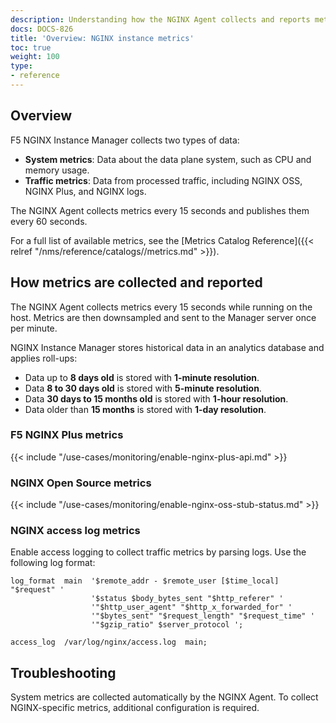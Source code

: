 ```yaml
---
description: Understanding how the NGINX Agent collects and reports metrics
docs: DOCS-826
title: 'Overview: NGINX instance metrics'
toc: true
weight: 100
type:
- reference
---
```


## Overview

F5 NGINX Instance Manager collects two types of data:

- **System metrics**: Data about the data plane system, such as CPU and memory usage.
- **Traffic metrics**: Data from processed traffic, including NGINX OSS, NGINX Plus, and NGINX logs.

The NGINX Agent collects metrics every 15 seconds and publishes them every 60 seconds.

For a full list of available metrics, see the [Metrics Catalog Reference]({{< relref "/nms/reference/catalogs//metrics.md" >}}).

## How metrics are collected and reported

The NGINX Agent collects metrics every 15 seconds while running on the host. Metrics are then downsampled and sent to the Manager server once per minute.

NGINX Instance Manager stores historical data in an analytics database and applies roll-ups:

- Data up to **8 days old** is stored with **1-minute resolution**.
- Data **8 to 30 days old** is stored with **5-minute resolution**.
- Data **30 days to 15 months old** is stored with **1-hour resolution**.
- Data older than **15 months** is stored with **1-day resolution**.

### F5 NGINX Plus metrics

{{< include "/use-cases/monitoring/enable-nginx-plus-api.md" >}}

### NGINX Open Source metrics

{{< include "/use-cases/monitoring/enable-nginx-oss-stub-status.md" >}} 

### NGINX access log metrics

Enable access logging to collect traffic metrics by parsing logs. Use the following log format:

```nginx
log_format  main  '$remote_addr - $remote_user [$time_local] "$request" '
                  '$status $body_bytes_sent "$http_referer" '
                  '"$http_user_agent" "$http_x_forwarded_for" '
                  '"$bytes_sent" "$request_length" "$request_time" '
                  '"$gzip_ratio" $server_protocol ';

access_log  /var/log/nginx/access.log  main;
```

## Troubleshooting

System metrics are collected automatically by the NGINX Agent. To collect NGINX-specific metrics, additional configuration is required.